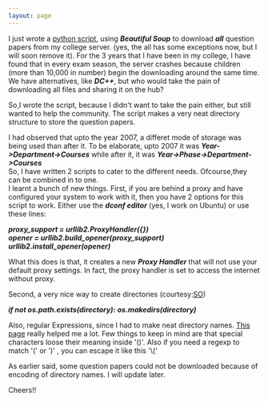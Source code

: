 ```yaml
---
layout: page
---
```


I just wrote a [python script](https://github.com/light94/questionPapers), using ***Beautiful Soup*** to download ***all*** question papers from my college server. (yes, the all has some exceptions now, but I will soon remove it).
For the 3 years that I have been in my college, I have found that in every exam season, the server crashes because children (more than 10,000 in number) begin the downloading around the same time.
We have alternatives, like ***DC++***, but who would take the pain of downloading all files and sharing it on the hub? 

So,I wrote the script, because I didn't want to take the pain either, but still wanted to help the community. The script makes a very neat directory structure to store the question papers.

I had observed that upto the year 2007, a differet mode of storage was being used than after it. To be elaborate, upto 2007 it was ***Year->Department->Courses*** while after it, it was ***Year->Phase->Department->Courses***<br>
So, I have written 2 scripts to cater to the different needs. Ofcourse,they can be combined in to one.<br>
I learnt a bunch of new things. 
First, if you are behind a proxy and have configured your system to work with it, then you have 2 options for this script to work. Either use the ***dconf editor*** (yes, I work on Ubuntu) or use these lines:

***proxy_support = urllib2.ProxyHandler({})***<br>
***opener = urllib2.build_opener(proxy_support)***<br>
***urllib2.install_opener(opener)***<br>

What this does is that, it creates a new ***Proxy Handler*** that will not use your default proxy settings. In fact, the proxy handler is set to access the internet without proxy.

Second, a very nice way to create directories (courtesy:[SO](http://stackoverflow.com/a/273227/3363206))

***if not os.path.exists(directory):***
    ***os.makedirs(directory)***

Also, regular Expressions, since I had to make neat directory names. [This page](https://docs.python.org/2/library/re.html) really helped me a lot. Few things to keep in mind are that special characters loose their meaning inside '()'. Also if you need a regexp to match '(' or ')' , you can escape it like this '\\('

As earlier said, some question papers could not be downloaded because of encoding of directory names. I will update later.

Cheers!!

